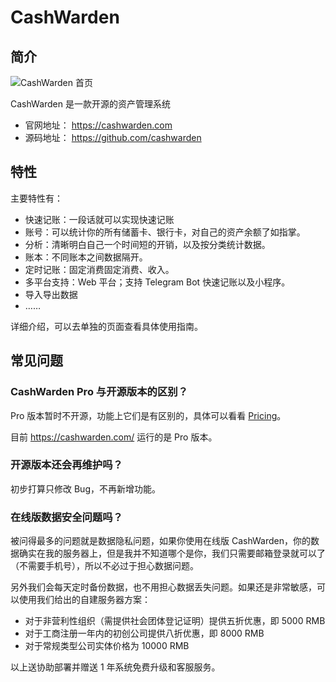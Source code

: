 # CashWarden

## 简介

![CashWarden 首页](https://blog-1251237404.cos.ap-guangzhou.myqcloud.com/20211018mFoYxP.png)

CashWarden 是一款开源的资产管理系统

- 官网地址： <https://cashwarden.com>
- 源码地址： <https://github.com/cashwarden>

## 特性

主要特性有：

- 快速记账：一段话就可以实现快速记账
- 账号：可以统计你的所有储蓄卡、银行卡，对自己的资产余额了如指掌。
- 分析：清晰明白自己一个时间短的开销，以及按分类统计数据。
- 账本：不同账本之间数据隔开。
- 定时记账：固定消费固定消费、收入。
- 多平台支持：Web 平台；支持 Telegram Bot 快速记账以及小程序。
- 导入导出数据
- ……

详细介绍，可以去单独的页面查看具体使用指南。


## 常见问题

### CashWarden Pro 与开源版本的区别？

Pro 版本暂时不开源，功能上它们是有区别的，具体可以看看 [Pricing](https://cashwarden.com/#/pricing/index)。

目前 <https://cashwarden.com/> 运行的是 Pro 版本。

### 开源版本还会再维护吗？

初步打算只修改 Bug，不再新增功能。


### 在线版数据安全问题吗？

被问得最多的问题就是数据隐私问题，如果你使用在线版 CashWarden，你的数据确实在我的服务器上，但是我并不知道哪个是你，我们只需要邮箱登录就可以了（不需要手机号），所以不必过于担心数据问题。

另外我们会每天定时备份数据，也不用担心数据丢失问题。如果还是非常敏感，可以使用我们给出的自建服务器方案：

- 对于非营利性组织（需提供社会团体登记证明）提供五折优惠，即 5000 RMB
- 对于工商注册一年内的初创公司提供八折优惠，即 8000 RMB
- 对于常规类型公司实体价格为 10000 RMB

以上送协助部署并赠送 1 年系统免费升级和客服服务。